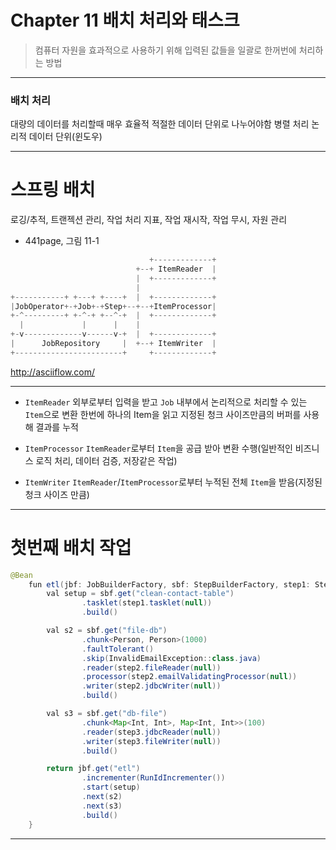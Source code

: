 # Chapter 11 배치 처리와 태스크
> 컴퓨터 자원을 효과적으로 사용하기 위해 입력된 값들을 일괄로 한꺼번에 처리하는 방법


---

### 배치 처리

대량의 데이터를 처리할때 매우 효율적
적절한 데이터 단위로 나누어야함
병렬 처리
논리적 데이터 단위(윈도우)

---

# 스프링 배치

로깅/추적, 트랜젝션 관리, 작업 처리 지표, 작업 재시작, 작업 무시, 자원 관리

* 441page, 그림 11-1

```js
                               +-------------+
                            +--+ ItemReader  |
                            |  +-------------+
                            |
+-----------+ +---+ +----+  |  +-------------+
|JobOperator+-+Job+-+Step+--+--+ItemProcessor|
+-^---------+ +-^-+ +--^-+  |  +-------------+
  |             |      |    |
+-v-------------v------v-+  |  +-------------+
|      JobRepository     |  +--+ ItemWriter  |
+------------------------+     +-------------+

```
http://asciiflow.com/

---

- `ItemReader`
  외부로부터 입력을 받고 `Job` 내부에서 논리적으로 처리할 수 있는 `Item`으로 변환
  한번에 하나의 Item을 읽고 지정된 청크 사이즈만큼의 버퍼를 사용해 결과를 누적

- `ItemProcessor`
  `ItemReader`로부터 `Item`을 공급 받아 변환 수행(일반적인 비즈니스 로직 처리, 데이터 검증, 저장같은 작업)

- `ItemWriter`
  `ItemReader`/`ItemProcessor`로부터 누적된 전체 `Item`을 받음(지정된 청크 사이즈 만큼)

---

# 첫번째 배치 작업

```java
@Bean
    fun etl(jbf: JobBuilderFactory, sbf: StepBuilderFactory, step1: Step1Configuration, step2: Step2Configuration, step3: Step3Configuration): Job {
        val setup = sbf.get("clean-contact-table")
                .tasklet(step1.tasklet(null))
                .build()

        val s2 = sbf.get("file-db")
                .chunk<Person, Person>(1000)
                .faultTolerant()
                .skip(InvalidEmailException::class.java)
                .reader(step2.fileReader(null))
                .processor(step2.emailValidatingProcessor(null))
                .writer(step2.jdbcWriter(null))
                .build()

        val s3 = sbf.get("db-file")
                .chunk<Map<Int, Int>, Map<Int, Int>>(100)
                .reader(step3.jdbcReader(null))
                .writer(step3.fileWriter(null))
                .build()

        return jbf.get("etl")
                .incrementer(RunIdIncrementer())
                .start(setup)
                .next(s2)
                .next(s3)
                .build()
    }
```

--- 
